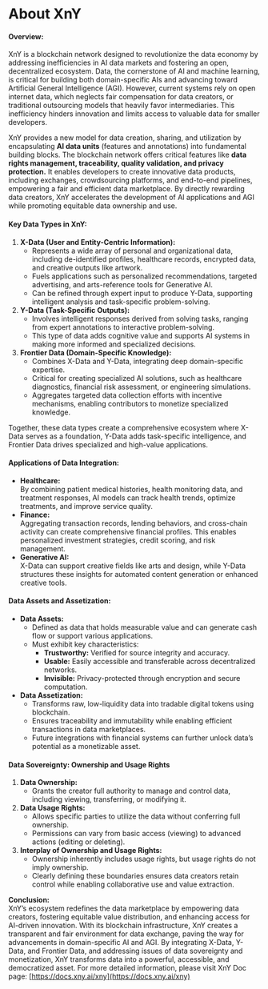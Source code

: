 # About XnY

#### &#x20;Overview:

XnY is a blockchain network designed to revolutionize the data economy by addressing inefficiencies in AI data markets and fostering an open, decentralized ecosystem. Data, the cornerstone of AI and machine learning, is critical for building both domain-specific AIs and advancing toward Artificial General Intelligence (AGI). However, current systems rely on open internet data, which neglects fair compensation for data creators, or traditional outsourcing models that heavily favor intermediaries. This inefficiency hinders innovation and limits access to valuable data for smaller developers.

XnY provides a new model for data creation, sharing, and utilization by encapsulating **AI data units** (features and annotations) into fundamental building blocks. The blockchain network offers critical features like **data rights management, traceability, quality validation, and privacy protection.** It enables developers to create innovative data products, including exchanges, crowdsourcing platforms, and end-to-end pipelines, empowering a fair and efficient data marketplace. By directly rewarding data creators, XnY accelerates the development of AI applications and AGI while promoting equitable data ownership and use.

#### **Key Data Types in XnY:**

1. **X-Data (User and Entity-Centric Information):**
   * Represents a wide array of personal and organizational data, including de-identified profiles, healthcare records, encrypted data, and creative outputs like artwork.
   * Fuels applications such as personalized recommendations, targeted advertising, and arts-reference tools for Generative AI.
   * Can be refined through expert input to produce Y-Data, supporting intelligent analysis and task-specific problem-solving.
2. **Y-Data (Task-Specific Outputs):**
   * Involves intelligent responses derived from solving tasks, ranging from expert annotations to interactive problem-solving.
   * This type of data adds cognitive value and supports AI systems in making more informed and specialized decisions.
3. **Frontier Data (Domain-Specific Knowledge):**
   * Combines X-Data and Y-Data, integrating deep domain-specific expertise.
   * Critical for creating specialized AI solutions, such as healthcare diagnostics, financial risk assessment, or engineering simulations.
   * Aggregates targeted data collection efforts with incentive mechanisms, enabling contributors to monetize specialized knowledge.

Together, these data types create a comprehensive ecosystem where X-Data serves as a foundation, Y-Data adds task-specific intelligence, and Frontier Data drives specialized and high-value applications.

#### **Applications of Data Integration:**

* **Healthcare:**\
  By combining patient medical histories, health monitoring data, and treatment responses, AI models can track health trends, optimize treatments, and improve service quality.
* **Finance:**\
  Aggregating transaction records, lending behaviors, and cross-chain activity can create comprehensive financial profiles. This enables personalized investment strategies, credit scoring, and risk management.
* **Generative AI:**\
  X-Data can support creative fields like arts and design, while Y-Data structures these insights for automated content generation or enhanced creative tools.

#### **Data Assets and Assetization:**

* **Data Assets:**
  * Defined as data that holds measurable value and can generate cash flow or support various applications.
  * Must exhibit key characteristics:
    * **Trustworthy:** Verified for source integrity and accuracy.
    * **Usable:** Easily accessible and transferable across decentralized networks.
    * **Invisible:** Privacy-protected through encryption and secure computation.
* **Data Assetization:**
  * Transforms raw, low-liquidity data into tradable digital tokens using blockchain.
  * Ensures traceability and immutability while enabling efficient transactions in data marketplaces.
  * Future integrations with financial systems can further unlock data’s potential as a monetizable asset.

#### **Data Sovereignty: Ownership and Usage Rights**

1. **Data Ownership:**
   * Grants the creator full authority to manage and control data, including viewing, transferring, or modifying it.
2. **Data Usage Rights:**
   * Allows specific parties to utilize the data without conferring full ownership.
   * Permissions can vary from basic access (viewing) to advanced actions (editing or deleting).
3. **Interplay of Ownership and Usage Rights:**
   * Ownership inherently includes usage rights, but usage rights do not imply ownership.
   * Clearly defining these boundaries ensures data creators retain control while enabling collaborative use and value extraction.

**Conclusion:**\
XnY’s ecosystem redefines the data marketplace by empowering data creators, fostering equitable value distribution, and enhancing access for AI-driven innovation. With its blockchain infrastructure, XnY creates a transparent and fair environment for data exchange, paving the way for advancements in domain-specific AI and AGI. By integrating X-Data, Y-Data, and Frontier Data, and addressing issues of data sovereignty and monetization, XnY transforms data into a powerful, accessible, and democratized asset. For more detailed information, please visit XnY Doc page: [https://docs.xny.ai/xny](https://docs.xny.ai/xny)
